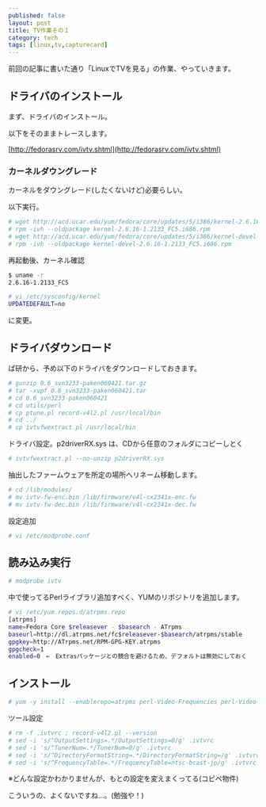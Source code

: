 ```yaml
---
published: false
layout: post
title: TV作業その１
category: tech
tags: [linux,tv,capturecard]
---
```


前回の記事に書いた通り「LinuxでTVを見る」の作業、やっていきます。

## ドライバのインストール

まず、ドライバのインストール。

以下をそのままトレースします。

[http://fedorasrv.com/ivtv.shtml](http://fedorasrv.com/ivtv.shtml)

### カーネルダウングレード

カーネルをダウングレード(したくないけど)必要らしい。

以下実行。

```bash
# wget http://acd.ucar.edu/yum/fedora/core/updates/5/i386/kernel-2.6.16-1.2133_FC5.i686.rpm
# rpm -ivh --oldpackage kernel-2.6.16-1.2133_FC5.i686.rpm
# wget http://acd.ucar.edu/yum/fedora/core/updates/5/i386/kernel-devel-2.6.16-1.2133_FC5.i686.rpm
# rpm -ivh --oldpackage kernel-devel-2.6.16-1.2133_FC5.i686.rpm
```

再起動後、カーネル確認

```bash
$ uname -r
2.6.16-1.2133_FC5
```

```bash
# vi /etc/sysconfig/kernel
UPDATEDEFAULT=no
```

に変更。

## ドライバダウンロード

ぱ研から、予め以下のドライバをダウンロードしておきます。

```bash
# gunzip 0.6_svn3233-paken060421.tar.gz
# tar -xvpf 0.6_svn3233-paken060421.tar
# cd 0.6_svn3233-paken060421
# cd utils/perl
# cp ptune.pl record-v4l2.pl /usr/local/bin
# cd ../
# cp ivtvfwextract.pl /usr/local/bin
```

ドライバ設定。p2driverRX.sys は、CDから任意のフォルダにコピーしとく

```bash
# ivtvfwextract.pl --no-unzip p2driverRX.sys
```
抽出したファームウェアを所定の場所へリネーム移動します。

```bash
# cd /lib/modules/
# mv ivtv-fw-enc.bin /lib/firmware/v4l-cx2341x-enc.fw
# mv ivtv-fw-dec.bin /lib/firmware/v4l-cx2341x-dec.fw
```

設定追加
```bash
# vi /etc/modprobe.conf
```

## 読み込み実行

```bash
# modprobe ivtv
```

中で使ってるPerlライブラリ追加すべく、YUMのリポジトリを追加します。

```bash
# vi /etc/yum.repos.d/atrpms.repo
[atrpms]
name=Fedora Core $releasever - $basearch - ATrpms
baseurl=http://dl.atrpms.net/fc$releasever-$basearch/atrpms/stable
gpgkey=http://ATrpms.net/RPM-GPG-KEY.atrpms
gpgcheck=1
enabled=0　←　Extrasパッケージとの競合を避けるため、デフォルトは無効にしておく
```

## インストール

```bash
# yum -y install --enablerepo=atrpms perl-Video-Frequencies perl-Video-ivtv perl-Config-IniFiles perl-Tk
```

ツール設定

```bash
# rm -f .ivtvrc ; record-v4l2.pl --version
# sed -i 's/^OutputSettings=.*/OutputSettings=0/g' .ivtvrc
# sed -i 's/^TunerNum=.*/TunerNum=0/g' .ivtvrc
# sed -i 's/^DirectoryFormatString=.*/DirectoryFormatString=/g' .ivtvrc
# sed -i 's/^FrequencyTable=.*/FrequencyTable=ntsc-bcast-jp/g' .ivtvrc
```

※どんな設定かわかりませんが、もとの設定を変えまくってる(コピペ物件)

こういうの、よくないですね…。(勉強や！)